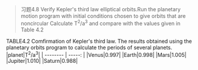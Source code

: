 
>习题4.8
>Verify Kepler's third law elliptical orbits.Run the planetary motion program
with initial conditions chosen to give orbits that are noncircular Calculate T<sup>2</sup>/a<sup>3</sup>
and compare with the values given in Table 4.2

          

TABLE4.2
Comfirmation of Kepler's third law. The results obtained using the planetary orbits
program to calculate the periods of several planets.
|planet|T<sup>2</sup>/a<sup>3</sup>|
| --------   | -----:  |
|Venus|0.997|
|Earth|0.998|
|Mars|1.005|
|Jupiter|1.010|
|Saturn|0.988|

